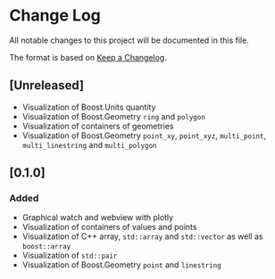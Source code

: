 # Change Log

All notable changes to this project will be documented in this file.

The format is based on [Keep a Changelog](https://keepachangelog.com/en/1.0.0/).

## [Unreleased]

- Visualization of Boost.Units quantity
- Visualization of Boost.Geometry `ring` and `polygon`
- Visualization of containers of geometries
- Visualization of Boost.Geometry `point_xy`, `point_xyz`, `multi_point`, `multi_linestring` and `multi_polygon`

## [0.1.0]
### Added
- Graphical watch and webview with plotly
- Visualization of containers of values and points
- Visualization of C++ array, `std::array` and `std::vector` as well as `boost::array`
- Visualization of `std::pair`
- Visualization of Boost.Geometry `point` and `linestring`